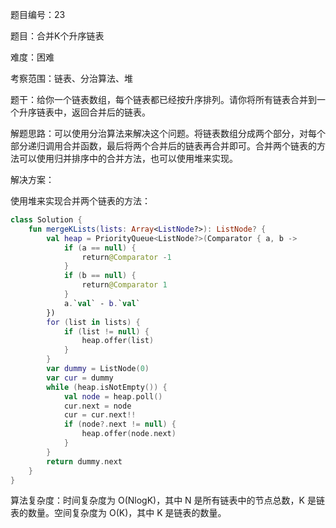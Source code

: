 题目编号：23

题目：合并K个升序链表

难度：困难

考察范围：链表、分治算法、堆

题干：给你一个链表数组，每个链表都已经按升序排列。请你将所有链表合并到一个升序链表中，返回合并后的链表。

解题思路：可以使用分治算法来解决这个问题。将链表数组分成两个部分，对每个部分递归调用合并函数，最后将两个合并后的链表再合并即可。合并两个链表的方法可以使用归并排序中的合并方法，也可以使用堆来实现。

解决方案：

使用堆来实现合并两个链表的方法：

```kotlin
class Solution {
    fun mergeKLists(lists: Array<ListNode?>): ListNode? {
        val heap = PriorityQueue<ListNode?>(Comparator { a, b ->
            if (a == null) {
                return@Comparator -1
            }
            if (b == null) {
                return@Comparator 1
            }
            a.`val` - b.`val`
        })
        for (list in lists) {
            if (list != null) {
                heap.offer(list)
            }
        }
        var dummy = ListNode(0)
        var cur = dummy
        while (heap.isNotEmpty()) {
            val node = heap.poll()
            cur.next = node
            cur = cur.next!!
            if (node?.next != null) {
                heap.offer(node.next)
            }
        }
        return dummy.next
    }
}
```

算法复杂度：时间复杂度为 O(NlogK)，其中 N 是所有链表中的节点总数，K 是链表的数量。空间复杂度为 O(K)，其中 K 是链表的数量。